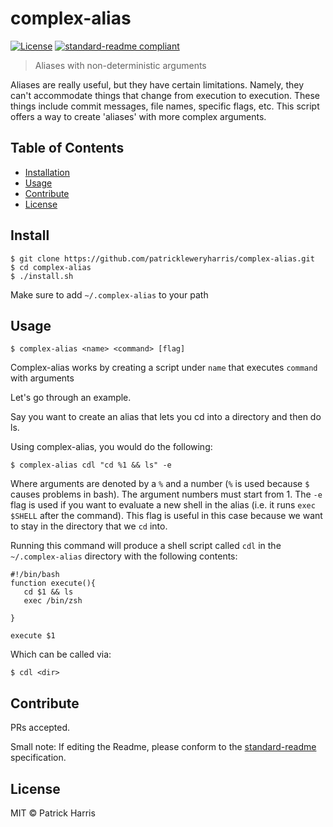 # complex-alias


[![License](https://img.shields.io/badge/license-MIT-blue.svg?style=flat-square)](https://github.com/patrickleweryharris/complex-alias/blob/master/LICENSE) [![standard-readme compliant](https://img.shields.io/badge/standard--readme-OK-green.svg?style=flat-square)](https://github.com/RichardLitt/standard-readme)

> Aliases with non-deterministic arguments

Aliases are really useful, but they have certain limitations. Namely, they can't
accommodate things that change from execution to execution. These things include
commit messages, file names, specific flags, etc. This script offers a way to
create 'aliases' with more complex arguments.

## Table of Contents
- [Installation](#install)
- [Usage](#usage)
- [Contribute](#contribute)
- [License](#license)

## Install

```
$ git clone https://github.com/patrickleweryharris/complex-alias.git
$ cd complex-alias
$ ./install.sh
```

Make sure to add `~/.complex-alias` to your path

## Usage

```
$ complex-alias <name> <command> [flag]
```

Complex-alias works by creating a script under `name` that executes `command` with arguments

Let's go through an example.

Say you want to create an alias that lets you cd into a directory and then do ls.

Using complex-alias, you would do the following:

```
$ complex-alias cdl "cd %1 && ls" -e
```
Where arguments are denoted by a `%` and a number (`%` is used because `$` causes
problems in bash). The argument numbers must start from 1. The `-e` flag is used
if you want to evaluate a new shell in the alias (i.e. it runs `exec $SHELL`
after the command). This flag is useful in this case because we want to stay in
the directory that we `cd` into.

Running this command will produce a shell script called `cdl` in the `~/.complex-alias` directory
with the following contents:

```
#!/bin/bash
function execute(){
   cd $1 && ls
   exec /bin/zsh

}

execute $1
```

Which can be called via:

```
$ cdl <dir>
```

## Contribute

PRs accepted.

Small note: If editing the Readme, please conform to the [standard-readme](https://github.com/RichardLitt/standard-readme) specification.

## License

MIT © Patrick Harris
